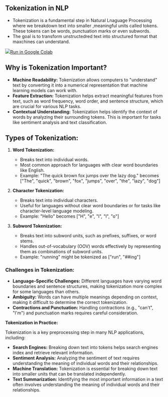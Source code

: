 
## Tokenization in NLP

  
- Tokenization is a fundamental step in Natural Lnaguage Processing where we breakdown text into smaller ,meaningful units called tokens.
These tokens can be words, punctuation marks or even subwords.
 - The goal is to transform unstructedred text into structured format that maxchines can understand.

<td>
    <a target="_blank" href="https://colab.research.google.com/drive/1kOUN8vAM77xrWPmcQXgtrp1R6O2nCbNp#scrollTo=y-y5LbhpXUzg"><img src="https://www.tensorflow.org/images/colab_logo_32px.png" />Run in Google Colab</a>
  </td> <br>


## **Why is Tokenization Important?**

* **Machine Readability:** Tokenization allows computers to "understand" text by converting it into a numerical representation that machine learning models can work with.
* **Feature Extraction:** Tokenization helps extract meaningful features from text, such as word frequency, word order, and sentence structure, which are crucial for various NLP tasks.
* **Contextual Understanding:** Tokenization helps identify the context of words by analyzing their surrounding tokens. This is important for tasks like sentiment analysis and text classification.

## **Types of Tokenization:**

1. **Word Tokenization:** 
   * Breaks text into individual words.
   * Most common approach for languages with clear word boundaries like English.
   * Example: "The quick brown fox jumps over the lazy dog." becomes ["The", "quick", "brown", "fox", "jumps", "over", "the", "lazy", "dog"]

2. **Character Tokenization:**
   * Breaks text into individual characters.
   * Useful for languages without clear word boundaries or for tasks like character-level language modeling.
   * Example: "Hello" becomes ["H", "e", "l", "l", "o"]

3. **Subword Tokenization:**
   * Breaks text into subword units, such as prefixes, suffixes, or word stems.
   * Handles out-of-vocabulary (OOV) words effectively by representing them as combinations of subword units.
   * Example: "running" might be tokenized as ["run", "##ing"]

### **Challenges in Tokenization:**

* **Language-Specific Challenges:** Different languages have varying word boundaries and sentence structures, making tokenization more complex for some languages than others.
* **Ambiguity:** Words can have multiple meanings depending on context, making it difficult to determine the correct tokenization.
* **Contractions and Punctuation:** Handling contractions (e.g., "can't", "I'm") and punctuation marks requires careful consideration.

**Tokenization in Practice:**

Tokenization is a key preprocessing step in many NLP applications, including:

* **Search Engines:** Breaking down text into tokens helps search engines index and retrieve relevant information.
* **Sentiment Analysis:** Analyzing the sentiment of text requires understanding the meaning of individual words and their relationships.
* **Machine Translation:** Tokenization is essential for breaking down text into smaller units that can be translated independently.
* **Text Summarization:** Identifying the most important information in a text often involves understanding the meaning of individual words and their relationships.

